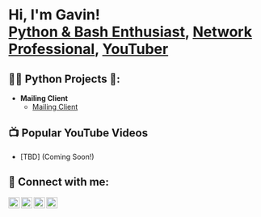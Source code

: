 <h1>Hi, I'm Gavin! <br/><a href="https://github.com/gavinpaul-6">Python & Bash Enthusiast</a>, <a href="https://www.linkedin.com/in/gavin-faber/">Network Professional</a>, <a href="https://www.youtube.com/c/gavinpaul_YT">YouTuber</a></h1>

<h2>👨‍💻 Python Projects 🐍:</h2>

- <b>Mailing Client</b>
  - [Mailing Client](https://github.com/gavinpaul-6/gavin-python-projects)

<h2>📺 Popular YouTube Videos</h2>

- [TBD] (Coming Soon!)

<h2> 🤳 Connect with me:</h2>

[<img align="left" alt="gavinpaul-6 | YouTube" width="22px" src="https://cdn.jsdelivr.net/npm/simple-icons@v3/icons/youtube.svg" />][youtube]
[<img align="left" alt="gavinpaul-6 | Twitter" width="22px" src="https://cdn.jsdelivr.net/npm/simple-icons@v3/icons/twitter.svg" />][twitter]
[<img align="left" alt="gavinpaul-6 | LinkedIn" width="22px" src="https://cdn.jsdelivr.net/npm/simple-icons@v3/icons/linkedin.svg" />][linkedin]
[<img align="left" alt="gavinpaul-6 | Instagram" width="22px" src="https://cdn.jsdelivr.net/npm/simple-icons@v3/icons/instagram.svg" />][instagram]

[twitter]: https://twitter.com/gavinpaul_6
[youtube]: https://www.youtube.com/@gavinpaul_YT
[instagram]: https://www.instagram.com/gavinpaul_6/
[linkedin]: https://inkedin.com/in/gavin-faber
<!--

